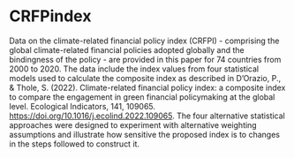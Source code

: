 # CRFPindex

Data on the climate-related financial policy index (CRFPI) - comprising the global climate-related financial policies adopted globally and the bindingness of the policy - are provided in this paper for 74 countries from 2000 to 2020. 
The data include the index values from four statistical models used to calculate the composite index as described in D’Orazio, P., & Thole, S. (2022). Climate-related financial policy index: a composite index to compare the engagement in green financial policymaking at the global level. Ecological Indicators, 141, 109065. https://doi.org/10.1016/j.ecolind.2022.109065.
The four alternative statistical approaches were designed to experiment with alternative weighting assumptions and illustrate how sensitive the proposed index is to changes in the steps followed to construct it. 
